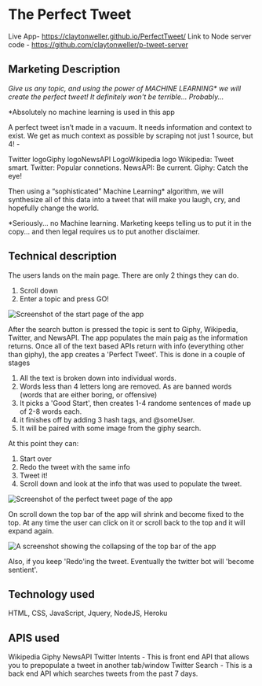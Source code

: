 # The Perfect Tweet

Live App- https://claytonweller.github.io/PerfectTweet/
Link to Node server code - https://github.com/claytonweller/p-tweet-server

## Marketing Description

_Give us any topic, and using the power of MACHINE LEARNING* we will create the perfect tweet!_
_It definitely won't be terrible..._
_Probably..._

*Absolutely no machine learning is used in this app

A perfect tweet isn’t made in a vacuum. It needs information and context to exist. We get as much context as possible by scraping not just 1 source, but 4! -

Twitter logoGiphy logoNewsAPI LogoWikipedia logo
Wikipedia: Tweet smart. 
Twitter: Popular connetions. 
NewsAPI: Be current. 
Giphy: Catch the eye!

Then using a “sophisticated” Machine Learning* algorithm, we will synthesize all of this data into a tweet that will make you laugh, cry, and hopefully change the world.

*Seriously... no Machine learning. Marketing keeps telling us to put it in the copy... and then legal requires us to put another disclaimer.

## Technical description

The users lands on the main page. There are only 2 things they can do.
1. Scroll down
2. Enter a topic and press GO!

![Screenshot of the start page of the app](https://raw.githubusercontent.com/claytonweller/PerfectTweet/master/assets/images/readme/01-enter-topic.jpg)

After the search button is pressed the topic is sent to Giphy, Wikipedia, Twitter, and NewsAPI. The app populates the main paig as the information returns. Once all of the text based APIs return with info (everything other than giphy), the app creates a 'Perfect Tweet'. This is done in a couple of stages
1. All the text is broken down into individual words.
2. Words less than 4 letters long are removed. As are banned words (words that are either boring, or offensive)
3. It picks a 'Good Start', then creates 1-4 randome sentences of made up of 2-8 words each.
4. it finishes off by adding 3 hash tags, and @someUser.
5. It will be paired with some image from the giphy search.

At this point they can:
1. Start over
2. Redo the tweet with the same info
3. Tweet it!
4. Scroll down and look at the info that was used to populate the tweet.

![Screenshot of the perfect tweet page of the app](https://raw.githubusercontent.com/claytonweller/PerfectTweet/master/assets/images/readme/02-perfect-tweet.jpg)

On scroll down the top bar of the app will shrink and become fixed to the top. At any time the user can click on it or scroll back to the top and it will expand again.

![A screenshot showing the collapsing of the top bar of the app](https://raw.githubusercontent.com/claytonweller/PerfectTweet/master/assets/images/readme/03-colapse.jpg)

Also, if you keep 'Redo'ing the tweet. Eventually the twitter bot will 'become sentient'.

## Technology used

HTML, CSS, JavaScript, Jquery, NodeJS, Heroku

## APIS used

Wikipedia
Giphy
NewsAPI
Twitter Intents - This is front end API that allows you to prepopulate a tweet in another tab/window
Twitter Search - This is a back end API which searches tweets from the past 7 days.